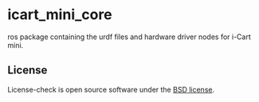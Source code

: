 icart_mini_core
=============
ros package containing the urdf files and hardware driver nodes for i-Cart mini.

## License

License-check is open source software under the [BSD license](https://github.com/open-rdc/icart_mini_core/blob/master/LICENSE).

